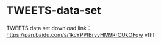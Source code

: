 # TWEETS-data-set
TWEETS data set
download link：
https://pan.baidu.com/s/1kcYPPtBryvHM9RrCUkOFqw
vfhf

